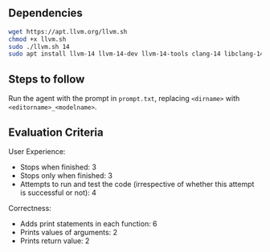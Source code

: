 ## Dependencies
```sh
wget https://apt.llvm.org/llvm.sh
chmod +x llvm.sh
sudo ./llvm.sh 14
sudo apt install llvm-14 llvm-14-dev llvm-14-tools clang-14 libclang-14-dev
```

## Steps to follow
Run the agent with the prompt in `prompt.txt`, replacing `<dirname>` with `<editorname>_<modelname>`.

## Evaluation Criteria

User Experience:
- Stops when finished: 3
- Stops only when finished: 3
- Attempts to run and test the code (irrespective of whether this attempt is successful or not): 4

Correctness:
- Adds print statements in each function: 6
- Prints values of arguments: 2
- Prints return value: 2